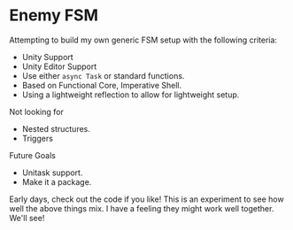 # Enemy FSM

Attempting to build my own generic FSM setup with the following criteria:
  * Unity Support
  * Unity Editor Support
  * Use either `async Task` or standard functions.
  * Based on Functional Core, Imperative Shell.
  * Using a lightweight reflection to allow for lightweight setup.

Not looking for
  * Nested structures.
  * Triggers

Future Goals
  * Unitask support.
  * Make it a package.

Early days, check out the code if you like! This is an experiment to see how well the above things mix. I have a feeling they might work well together. We'll see!
